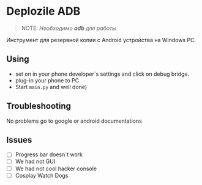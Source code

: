 # Deplozile ADB
>NOTE: *Необходимо **adb** для работы*

Инструмент для резервной копии с Android устройства на Windows PC.

## Using
* set on in your phone developer\`s settings and click on debug bridge.
* plug-in your phone to PC
* Start `main.py` and well done)

## Troubleshooting
No problems go to google or android documentations

## Issues
- [ ] Progress bar doesn\`t work
- [ ] We had not GUI
- [ ] We had not cool hacker console
- [ ] Cosplay Watch Dogs